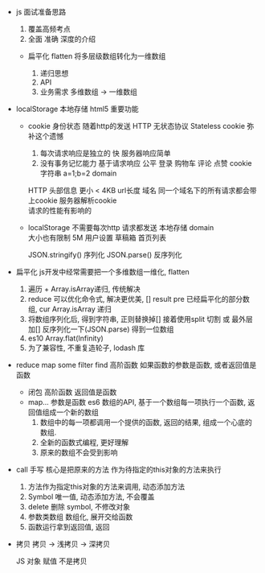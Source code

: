 - js 面试准备思路
    1. 覆盖高频考点
    2. 全面 准确 深度的介绍

  - 扁平化  flatten
      将多层级数组转化为一维数组

      1. 递归思想
      2. API
      3. 业务需求 
          多维数组 -> 一维数组

- localStorage 本地存储 html5 重要功能
    - cookie  身份状态  随着http的发送
        HTTP 无状态协议 Stateless   cookie 弥补这个遗憾
        1. 每次请求响应是独立的
            快  服务器响应简单
        2. 没有事务记忆能力
        基于请求响应 公平
        登录  购物车 评论 点赞 cookie 字符串 a=1;b=2
        domain

        HTTP 头部信息   更小 < 4KB
        url长度
        域名 同一个域名下的所有请求都会带上cookie 服务器解析cookie  
        请求的性能有影响的 

    - localStorage 不需要每次http 请求都发送
        本地存储  domain  
        大小也有限制 5M 用户设置  草稿箱 首页列表

        JSON.stringify()   序列化
        JSON.parse()      反序列化

- 扁平化
    js开发中经常需要把一个多维数组一维化, flatten

    1. 遍历 + Array.isArray递归, 传统解决
    2. reduce 可以优化命令式, 解决更优美,
        []  result pre 已经扁平化的部分数组, cur Array.isArray 递归
    3. 将数组序列化后,  得到字符串,  正则替换掉[]
        接着使用split 切割 或 最外层加[]
        反序列化一下(JSON.parse) 得到一位数组
    4. es10 Array.flat(Infinity)
    5. 为了兼容性,  不重复造轮子,  lodash 库

- reduce map some filter find 高阶函数
    如果函数的参数是函数,  或者返回值是函数
    - 闭包  高阶函数  返回值是函数
    - map... 参数是函数 
        es6 数组的API, 基于一个数组每一项执行一个函数,  返回值组成一个新的数组
        1. 数组中的每一项都调用一个提供的函数, 返回的结果,   组成一个心底的数组.
        2. 全新的函数式编程, 更好理解
        3. 原来的数组不会受到影响 

- call  手写 
    核心是把原来的方法
    作为待指定的this对象的方法来执行

    1. 方法作为指定this对象的方法来调用,  动态添加方法
    2. Symbol 唯一值, 动态添加方法, 不会覆盖
    3. delete 删除 symbol, 不修改对象
    4. 参数类数组 数组化,  展开交给函数
    5. 函数运行拿到返回值,  返回

- 拷贝
    拷贝 -> 浅拷贝 -> 深拷贝

    JS 对象 赋值 不是拷贝 